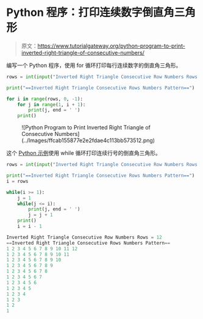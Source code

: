 # Python 程序：打印连续数字倒直角三角形

> 原文：<https://www.tutorialgateway.org/python-program-to-print-inverted-right-triangle-of-consecutive-numbers/>

编写一个 Python 程序，使用 for 循环打印每行连续数字的倒直角三角形。

```py
rows = int(input("Inverted Right Triangle Consecutive Row Numbers Rows = "))

print("==Inverted Right Triangle Consecutive Rows Numbers Pattern==")

for i in range(rows, 0, -1):
    for j in range(1, i + 1):
        print(j, end = ' ')
    print()
```

<figure class="wp-block-image size-large">![Python Program to Print Inverted Right Triangle of Consecutive Numbers](../Images/ffcab155877e2e2fdae4c113bb573512.png)</figure>

这个 [Python 示例](https://www.tutorialgateway.org/python-programming-examples/)使用 while 循环打印连续行号的倒直角三角形。

```py
rows = int(input("Inverted Right Triangle Consecutive Row Numbers Rows = "))

print("==Inverted Right Triangle Consecutive Rows Numbers Pattern==")
i = rows

while(i >= 1):
    j = 1
    while(j <= i):
        print(j, end = ' ')
        j = j + 1
    print()
    i = i - 1
```

```py
Inverted Right Triangle Consecutive Row Numbers Rows = 12
==Inverted Right Triangle Consecutive Rows Numbers Pattern==
1 2 3 4 5 6 7 8 9 10 11 12 
1 2 3 4 5 6 7 8 9 10 11 
1 2 3 4 5 6 7 8 9 10 
1 2 3 4 5 6 7 8 9 
1 2 3 4 5 6 7 8 
1 2 3 4 5 6 7 
1 2 3 4 5 6 
1 2 3 4 5 
1 2 3 4 
1 2 3 
1 2 
1 
```